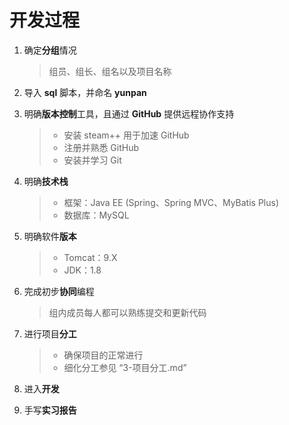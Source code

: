 # 开发过程

1. 确定**分组**情况

   > 组员、组长、组名以及项目名称

2. 导入 **sql** 脚本，并命名 **yunpan**

3. 明确**版本控制**工具，且通过 **GitHub** 提供远程协作支持

   > - 安装 steam++ 用于加速 GitHub 
   > - 注册并熟悉 GitHub 
   > - 安装并学习 Git 

4. 明确**技术栈**

   > - 框架：Java EE (Spring、Spring MVC、MyBatis Plus)
   > - 数据库：MySQL

5. 明确软件**版本**

   > - Tomcat：9.X
   > - JDK：1.8

6. 完成初步**协同**编程

   > 组内成员每人都可以熟练提交和更新代码

7. 进行项目**分工**

   > - 确保项目的正常进行
   > - 细化分工参见 “3-项目分工.md”

8. 进入**开发**

9. 手写**实习报告**